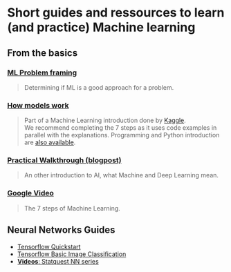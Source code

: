 # Short guides and ressources to learn (and practice) Machine learning

## From the basics

### [ML Problem framing](https://developers.google.com/machine-learning/problem-framing/?utm_source=googleAI&utm_medium=card-image&utm_campaign=training-hub&utm_term&utm_content=problem-framing) 
 >Determining if ML is a good approach for a problem.  
### [How models work](https://www.kaggle.com/code/dansbecker/how-models-work/tutorial) 
>Part of a Machine Learning introduction done by [Kaggle](https://www.kaggle.com).  
We recommend completing the 7 steps as it uses code examples in parallel with the explanations.  Programming and Python introduction are [also available](https://www.kaggle.com/learn).  
### [Practical Walkthrough (blogpost)](https://towardsdatascience.com/introduction-to-artificial-intelligence-machine-learning-and-deep-learning-with-tensorflow-b5fa20477e89) 
> An other introduction to AI, what Machine and Deep Learning mean.
### [Google Video](https://www.youtube.com/watch?v=nKW8Ndu7Mjw&list=PLMUdwhLW7A0icUPn6LT5Zj0rDqZ2OOP8Y&index=4) 
> The 7 steps of Machine Learning. 


## Neural Networks Guides
 - [Tensorflow Quickstart](https://www.tensorflow.org/tutorials/quickstart/beginner)
 - [Tensorflow Basic Image Classification](https://www.tensorflow.org/tutorials/keras/classification)
 - [**Videos**: Statquest NN series](https://www.youtube.com/playlist?list=PLblh5JKOoLUIxGDQs4LFFD--41Vzf-ME1)


